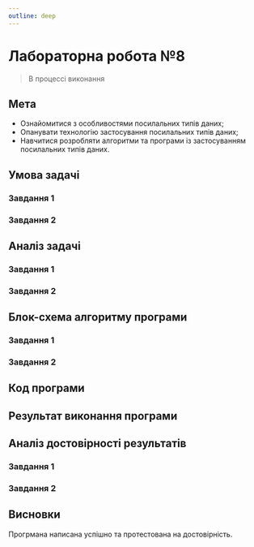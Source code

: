 ```yaml
---
outline: deep
---
```


# Лабораторна робота №8

> В процессі виконання

## Мета

- Ознайомитися з особливостями посилальних типів даних;
- Опанувати технологію застосування посилальних типів даних;
- Навчитися розробляти алгоритми та програми із застосуванням посилальних типів даних.

## Умова задачі

### Завдання 1

### Завдання 2

## Аналіз задачі

### Завдання 1

### Завдання 2

## Блок-схема алгоритму програми

### Завдання 1

### Завдання 2

## Код програми

## Результат виконання програми

## Аналіз достовірності результатів

### Завдання 1

### Завдання 2

## Висновки

Прогрмана написана успішно та протестована на достовірність.
